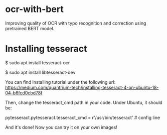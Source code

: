 # ocr-with-bert
Improving quality of OCR with typo recognition and correction using pretrained BERT model.

# Installing tesseract

$ sudo apt install tesseract-ocr

$ sudo apt install libtesseract-dev

You can find installing tutorial under the following url: https://medium.com/quantrium-tech/installing-tesseract-4-on-ubuntu-18-04-b6fcd0cbd78f

Then, change the tesseract_cmd path in your code. Under Ubuntu, it should be:

pytesseract.pytesseract.tesseract_cmd = r'/usr/bin/tesseract' # config line

And it's done! Now you can try it on your own images!
